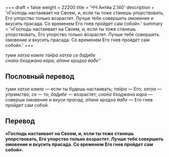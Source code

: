 +++
draft = false
weight = 22200
title = 'ЧЧ Антйа 2.140'
description = '«Господь настаивает на Своем, и, если ты тоже станешь упорствовать, Его упорство только возрастет. Лучше тебе совершить омовение и вкусить прасада. Со временем Его гнев пройдет сам собой».'
summary = '«Господь настаивает на Своем, и, если ты тоже станешь упорствовать, Его упорство только возрастет. Лучше тебе совершить омовение и вкусить прасада. Со временем Его гнев пройдет сам собой».'
+++

_туми хат̣ха каиле та̄н̇ра хат̣ха се ба̄д̣ибе  
сна̄на бходжана кара, а̄пане кродха йа̄бе”_

## Пословный перевод

_туми_ _хат̣ха_ _каиле_ — если ты будешь настаивать; _та̄н̇ра_ — Его; _хат̣ха_ — упрямство; _се_ — то; _ба̄д̣ибе_ — возрастет; _сна̄на_ _бходжана_ _кара_ — соверши омовение и вкуси _прасад_; _а̄пане_ _кродха_ _йа̄бе_ — Его гнев пройдет сам собой.

## Перевод

**«Господь настаивает на Своем, и, если ты тоже станешь упорствовать, Его упорство только возрастет. Лучше тебе совершить омовение и вкусить прасада. Со временем Его гнев пройдет сам собой».**
